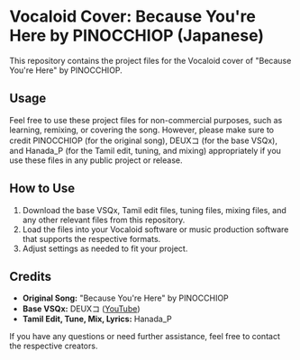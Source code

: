 # Vocaloid Cover: Because You're Here by PINOCCHIOP (Japanese)

This repository contains the project files for the Vocaloid cover of "Because You're Here" by PINOCCHIOP. 

## Usage

Feel free to use these project files for non-commercial purposes, such as learning, remixing, or covering the song. However, please make sure to credit PINOCCHIOP (for the original song), DEUXコ (for the base VSQx), and Hanada_P (for the Tamil edit, tuning, and mixing) appropriately if you use these files in any public project or release.

## How to Use

1. Download the base VSQx, Tamil edit files, tuning files, mixing files, and any other relevant files from this repository.
2. Load the files into your Vocaloid software or music production software that supports the respective formats.
3. Adjust settings as needed to fit your project.

## Credits

- **Original Song:** "Because You're Here" by PINOCCHIOP
- **Base VSQx:** DEUXコ ([YouTube](https://www.youtube.com/channel/UC081kLxcNPVtySWTkQCuM2Q))
- **Tamil Edit, Tune, Mix, Lyrics:** Hanada_P

If you have any questions or need further assistance, feel free to contact the respective creators.

